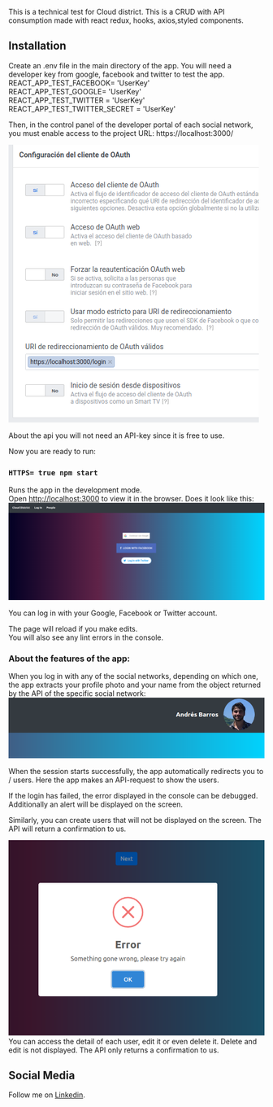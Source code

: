 This is a technical test for Cloud district. This is a CRUD with API consumption made with react redux, hooks, axios,styled components.

## Installation

Create an .env file in the main directory of the app. You will need a developer key from google, facebook and twitter to test the app.
REACT_APP_TEST_FACEBOOK= 'UserKey' <br>
REACT_APP_TEST_GOOGLE= 'UserKey'<br>
REACT_APP_TEST_TWITTER = 'UserKey'<br>
REACT_APP_TEST_TWITTER_SECRET = 'UserKey'<br>

Then, in the control panel of the developer portal of each social network, you must enable access to the project URL: https://localhost:3000/


<img src='/public/images/url.png'>


About the api you will not need an API-key since it is free to use.

Now you are ready to run:
### `HTTPS= true npm start`


Runs the app in the development mode.<br />
Open [http://localhost:3000](http://localhost:3000) to view it in the browser.
Does it look like this:
<img src='./public/images/homeScreen.png'>

You can log in with your Google, Facebook or Twitter account.

The page will reload if you make edits.<br />
You will also see any lint errors in the console.

### About the features of the app:
When you log in with any of the social networks, depending on which one, the app extracts your profile photo and your name from the object returned by the API of the specific social network:
<img src='/public/images/socialPhoto.png'>

When the session starts successfully, the app automatically redirects you to / users. Here the app makes an API-request to show the users.

If the login has failed, the error displayed in the console can be debugged. Additionally an alert will be displayed on the screen.

Similarly, you can create users that will not be displayed on the screen. The API will return a confirmation to us.


<img src='/public/images/error.png'>
<br>
You can access the detail of each user, edit it or even delete it. Delete and edit is not displayed. The API only returns a confirmation to us.



## Social Media

Follow me on [Linkedin](https://www.linkedin.com/in/andres-barros-rivas/).
